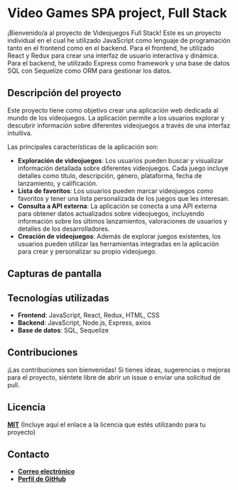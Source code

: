 # **Video Games SPA project, Full Stack**

¡Bienvenido/a al proyecto de Videojuegos Full Stack! Este es un proyecto individual en el cual he utilizado JavaScript como lenguaje de programación tanto en el frontend como en el backend. Para el frontend, he utilizado React y Redux para crear una interfaz de usuario interactiva y dinámica. Para el backend, he utilizado Express como framework y una base de datos SQL con Sequelize como ORM para gestionar los datos.

## **Descripción del proyecto**

Este proyecto tiene como objetivo crear una aplicación web dedicada al mundo de los videojuegos. La aplicación permite a los usuarios explorar y descubrir información sobre diferentes videojuegos a través de una interfaz intuitiva.

Las principales características de la aplicación son:

- **Exploración de videojuegos**: Los usuarios pueden buscar y visualizar información detallada sobre diferentes videojuegos. Cada juego incluye detalles como título, descripción, género, plataforma, fecha de lanzamiento, y calificación.
- **Lista de favoritos**: Los usuarios pueden marcar videojuegos como favoritos y tener una lista personalizada de los juegos que les interesan.
- **Consulta a API externa**: La aplicación se conecta a una API externa para obtener datos actualizados sobre videojuegos, incluyendo información sobre los últimos lanzamientos, valoraciones de usuarios y detalles de los desarrolladores.
- **Creación de videojuegos**: Además de explorar juegos existentes, los usuarios pueden utilizar las herramientas integradas en la aplicación para crear y personalizar su propio videojuego.

## **Capturas de pantalla**

## **Tecnologías utilizadas**

- **Frontend**: JavaScript, React, Redux, HTML, CSS
- **Backend**: JavaScript, Node.js, Express, axios
- **Base de datos**: SQL, Sequelize

## **Contribuciones**

¡Las contribuciones son bienvenidas! Si tienes ideas, sugerencias o mejoras para el proyecto, siéntete libre de abrir un issue o enviar una solicitud de pull.

## **Licencia**

**[MIT](https://opensource.org/licenses/MIT)** (Incluye aquí el enlace a la licencia que estés utilizando para tu proyecto)

## **Contacto**

- **[Correo electrónico](mailto:danielfabiani.dev@gmai.com)**
- **[Perfil de GitHub](https://github.com/DanielFabiani?tab=repositories)**
